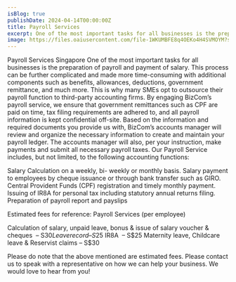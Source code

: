```yaml
---
isBlog: true
publishDate: 2024-04-14T00:00:00Z
title: Payroll Services
excerpt: One of the most important tasks for all businesses is the preparation of payroll and payment of salary. This process can be further complicated and made more time-consuming with additional components such as benefits, allowances, deductions, government remittance, and much more. This is why many SMEs opt to outsource their payroll function to third-party accounting firms.
image: https://files.oaiusercontent.com/file-1WKUMBFE8q4OEKo4H4SVMOYM?se=2024-04-23T17%3A43%3A20Z&sp=r&sv=2021-08-06&sr=b&rscc=max-age%3D31536000%2C%20immutable&rscd=attachment%3B%20filename%3D967008d0-9208-4cd4-9702-4e000ff76c73.webp&sig=8o5Rj/znE8B4CJ82vnmd%2BkMbSSfTXUQC8stLJLr5t%2BA%3D
---
```


Payroll Services Singapore
One of the most important tasks for all businesses is the preparation of payroll and payment of salary. This process can be further complicated and made more time-consuming with additional components such as benefits, allowances, deductions, government remittance, and much more. This is why many SMEs opt to outsource their payroll function to third-party accounting firms.
By engaging BizCom’s payroll service, we ensure that government remittances such as CPF are paid on time, tax filing requirements are adhered to, and all payroll information is kept confidential off-site.
Based on the information and required documents you provide us with, BizCom’s accounts manager will review and organize the necessary information to create and maintain your payroll ledger. The accounts manager will also, per your instruction, make payments and submit all necessary payroll taxes.
Our Payroll Service includes, but not limited, to the following accounting functions:

Salary Calculation on a weekly, bi- weekly or monthly basis.
Salary payment to employees by cheque issuance or through bank transfer such as GIRO.
Central Provident Funds (CPF) registration and timely monthly payment.
Issuing of IR8A for personal tax including statutory annual returns filing.
Preparation of payroll report and payslips

Estimated fees for reference: Payroll Services (per employee)

Calculation of salary, unpaid leave, bonus &amp; issue of salary voucher &amp; cheques  – S$30
Leave record – S$25
IR8A  – S$25
Maternity leave, Childcare leave & Reservist claims – S$30

Please do note that the above mentioned are estimated fees. Please contact us to speak with a representative on how we can help your business. We would love to hear from you!